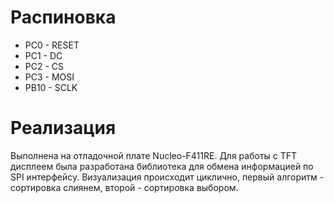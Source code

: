 # Распиновка
* PC0 - RESET
* PC1 - DC
* PC2 - CS
* PC3 - MOSI
* PB10 - SCLK

# Реализация
Выполнена на отладочной плате Nucleo-F411RE. 
Для работы с TFT дисплеем была разработана библиотека для обмена информацией по SPI интерфейсу.
Визуализация происходит циклично, первый алгоритм - сортировка слиянем, второй - сортировка выбором.
